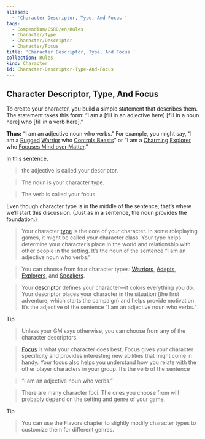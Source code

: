 ```yaml
---
aliases:
  - 'Character Descriptor, Type, And Focus '
tags:
  - Compendium/CSRD/en/Rules
  - Character/Type
  - Character/Descriptor
  - Character/Focus
title: 'Character Descriptor, Type, And Focus '
collection: Rules
kind: Character
id: Character-Descriptor-Type-And-Focus
---
```

## Character Descriptor, Type, And Focus  
  
To create your character, you build a simple statement that describes them. The statement takes this form: “I am a \[fill in an adjective here] \[fill in a noun here] who \[fill in a verb here].”   
  
**Thus:** “I am an adjective noun who verbs.” For example, you might say, “I am a [Rugged](Rugged.md) [Warrior](Warrior.md) who [Controls Beasts](Controls-Beasts.md)” or “I am a [Charming](Charming.md) [Explorer](Explorer.md) who [Focuses Mind over Matter](Focuses-Mind-over-Matter.md).”  
  
In this sentence,   
>the adjective is called your descriptor.  
  
>The noun is your character type.  
  
>The verb is called your focus.  
  
Even though character type is in the middle of the sentence, that’s where we’ll start this discussion. (Just as in a sentence, the noun provides the foundation.)  
  
>Your character [type](Type-x.md) is the core of your character. In some roleplaying games, it might be called your character class. Your type helps determine your character’s place in the world and relationship with other people in the setting. It’s the noun of the sentence “I am an adjective noun who verbs.”  
>  
>You can choose from four character types: [Warriors](Warrior.md), [Adepts](Adept.md),  [Explorers](Explorer.md), and [Speakers](Speaker.md).  
  
>Your [descriptor](Descriptor.md) defines your character—it colors everything you do. Your descriptor places your character in the situation (the first adventure, which starts the campaign) and helps provide motivation. It’s the adjective of the sentence “I am an adjective noun who verbs.”  
  
>[!tip]  
>Unless your GM says otherwise, you can choose from any of the character descriptors.  
  
> [Focus](Focus.md) is what your character does best. Focus gives your character specificity and provides interesting new abilities that might come in handy. Your focus also helps you understand how you relate with the other player characters in your group. It’s the verb of the sentence   
>“I am an adjective noun who verbs.”  
>There are many character foci. The ones you choose from will probably depend on the setting and genre of your game.  
  
>[!tip]    
>You can use the Flavors chapter to slightly modify character types to customize them for different genres.  
